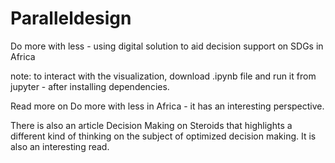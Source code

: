 # Paralleldesign

Do more with less - using digital solution to aid decision support on SDGs in Africa

note: to interact with the visualization, download .ipynb file and run it from jupyter - after installing dependencies.

Read more on Do more with less in Africa - it has an interesting perspective.

There is also an article Decision Making on Steroids that highlights a different kind of thinking on the subject of optimized decision making. It is also an interesting read. 
